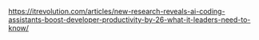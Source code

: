 https://itrevolution.com/articles/new-research-reveals-ai-coding-assistants-boost-developer-productivity-by-26-what-it-leaders-need-to-know/